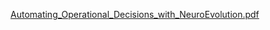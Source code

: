 [Automating_Operational_Decisions_with_NeuroEvolution.pdf](Automating_Operational_Decisions_with_NeuroEvolution.pdf)
